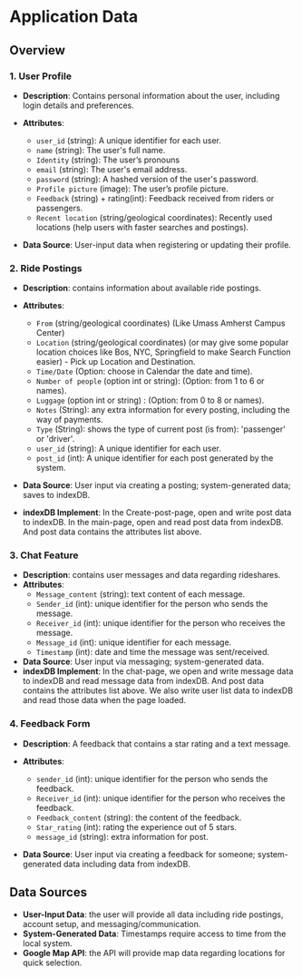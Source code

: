 # Application Data 

##  Overview

### 1. User Profile

- **Description**: Contains personal information about the user, including login details and preferences.
- **Attributes**:
  - `user_id` (string): A unique identifier for each user.
  - `name` (string): The user's full name.
  - `Identity` (string): The user’s pronouns
  - `email` (string): The user's email address.
  - `password` (string): A hashed version of the user's password.
  - `Profile picture` (image): The user’s profile picture.
  - `Feedback` (string) + rating(int): Feedback received from riders or passengers.
  - `Recent location` (string/geological coordinates): Recently used locations (help users with faster searches and postings).

- **Data Source**: User-input data when registering or updating their profile.

### 2. Ride Postings

- **Description**: contains information about available ride postings.
- **Attributes**:
  - `From` (string/geological coordinates) (Like Umass Amherst Campus Center) 
  - `Location` (string/geological coordinates) (or may give some popular location choices like Bos, NYC, Springfield to make Search Function easier) - Pick up Location and Destination.
  - `Time/Date` (Option: choose in Calendar the date and time).
  - `Number of people` (option int or string): (Option: from 1 to 6 or names).
  - `Luggage` (option int or string) : (Option: from 0 to 8 or names).
  - `Notes` (String): any extra information for every posting, including the way of payments.
  - `Type` (String): shows the type of current post (is from): 'passenger' or 'driver'.
  - `user_id` (string): A unique identifier for each user.
  - `post_id` (int): A unique identifier for each post generated by the system.
    
- **Data Source**: User input via creating a posting; system-generated data; saves to indexDB.
- **indexDB Implement**: In the Create-post-page, open and write post data to indexDB. In the main-page, open and read post data from indexDB. And post data contains the attributes list above.

### 3. Chat Feature

- **Description**: contains user messages and data regarding rideshares.
- **Attributes**:
  - `Message_content` (string): text content of each message.
  - `Sender_id` (int): unique identifier for the person who sends the message.
  - `Receiver_id` (int): unique identifier for the person who receives the message.
  - `Message_id` (int): unique identifier for each message.
  - `Timestamp` (int): date and time the message was sent/received.
- **Data Source**: User input via messaging; system-generated data.
- **indexDB Implement**: In the chat-page, we open and write message data to indexDB and read message data from indexDB. And post data contains the attributes list above. We also write user list data to indexDB and read those data when the page loaded.

### 4. Feedback Form

- **Description**: A feedback that contains a star rating and a text message.
- **Attributes**:
  - `sender_id` (int): unique identifier for the person who sends the feedback.
  - `Receiver_id` (int): unique identifier for the person who receives the feedback.
  - `Feedback_content` (string): the content of the feedback.
  - `Star_rating` (int): rating the experience out of 5 stars.
  - `message_id` (string): extra information for post. 

- **Data Source**: User input via creating a feedback for someone; system-generated data including data from indexDB.



## Data Sources

- **User-Input Data**: the user will provide all data including ride postings, account setup, and messaging/communication.
- **System-Generated Data**: Timestamps require access to time from the local system. 
- **Google Map API**: the API will provide map data regarding locations for quick selection.

